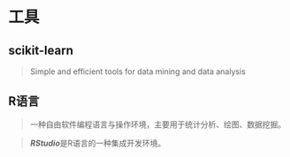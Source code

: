 # 工具

## scikit-learn
> Simple and efficient tools for data mining and data analysis

## R语言
> 一种自由软件编程语言与操作环境，主要用于统计分析、绘图、数据挖掘。

> ***RStudio***是R语言的一种集成开发环境。